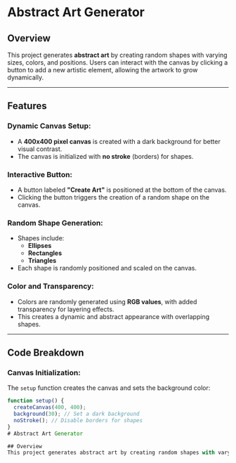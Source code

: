 # Abstract Art Generator

## Overview
This project generates **abstract art** by creating random shapes with varying sizes, colors, and positions. Users can interact with the canvas by clicking a button to add a new artistic element, allowing the artwork to grow dynamically.

---

## Features

### Dynamic Canvas Setup:
- A **400x400 pixel canvas** is created with a dark background for better visual contrast.
- The canvas is initialized with **no stroke** (borders) for shapes.

### Interactive Button:
- A button labeled **"Create Art"** is positioned at the bottom of the canvas.
- Clicking the button triggers the creation of a random shape on the canvas.

### Random Shape Generation:
- Shapes include:
  - **Ellipses**
  - **Rectangles**
  - **Triangles**
- Each shape is randomly positioned and scaled on the canvas.

### Color and Transparency:
- Colors are randomly generated using **RGB values**, with added transparency for layering effects.
- This creates a dynamic and abstract appearance with overlapping shapes.

---

## Code Breakdown

### Canvas Initialization:
The `setup` function creates the canvas and sets the background color:

```javascript
function setup() {
  createCanvas(400, 400);
  background(30); // Set a dark background
  noStroke(); // Disable borders for shapes
}
# Abstract Art Generator

## Overview
This project generates abstract art by creating random shapes with varying sizes, colors, and positions. Users can interact with the canvas by clicking a button to add a new artistic element, allowing the artwork to grow dynamically.
